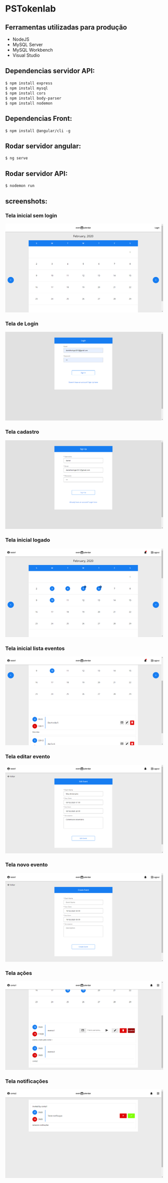 # PSTokenlab

## Ferramentas utilizadas para produção
- NodeJS
- MySQL Server
- MySQL Workbench
- Visual Studio

## Dependencias servidor API:
````
$ npm install express
$ npm install mysql
$ npm install cors
$ npm install body-parser
$ npm install nodemon
````

## Dependencias Front:
````
$ npm install @angular/cli -g
````



## Rodar servidor angular:

````
$ ng serve
````
## Rodar servidor API:

````
$ nodemon run
````
## screenshots:

### Tela inicial sem login

![tela-inicial-sem-login](https://raw.githubusercontent.com/DanielHeringer/PSTokenlab/master/ScreenShots/tela-inicial-sem-login.png)

 ### Tela de Login
 
![tela-login](https://raw.githubusercontent.com/DanielHeringer/PSTokenlab/master/ScreenShots/tela-login.png)

 ### Tela cadastro 
 
![tela-cadastro](https://raw.githubusercontent.com/DanielHeringer/PSTokenlab/master/ScreenShots/tela-cadastro.png)
 
 ### Tela inicial logado
 
![tela-inicial-logado](https://raw.githubusercontent.com/DanielHeringer/PSTokenlab/master/ScreenShots/tela-inicial-logado.png)

 ### Tela inicial lista eventos
 
![tela-inicial-lista-eventos](https://raw.githubusercontent.com/DanielHeringer/PSTokenlab/master/ScreenShots/tela-inicial-lista-eventos.png)

 ### Tela editar evento
 
![tela-editar-evento](https://raw.githubusercontent.com/DanielHeringer/PSTokenlab/master/ScreenShots/tela-editar-evento.png)

 ### Tela novo evento
 
![tela-novo-evento](https://raw.githubusercontent.com/DanielHeringer/PSTokenlab/master/ScreenShots/tela-novo-evento.png)

 ### Tela ações
 
![tela-acoes](https://raw.githubusercontent.com/DanielHeringer/PSTokenlab/master/ScreenShots/tela-acoes.png)

 ### Tela notificações
 
![tela-notificacoes](https://raw.githubusercontent.com/DanielHeringer/PSTokenlab/master/ScreenShots/tela-notificacoes.png)
